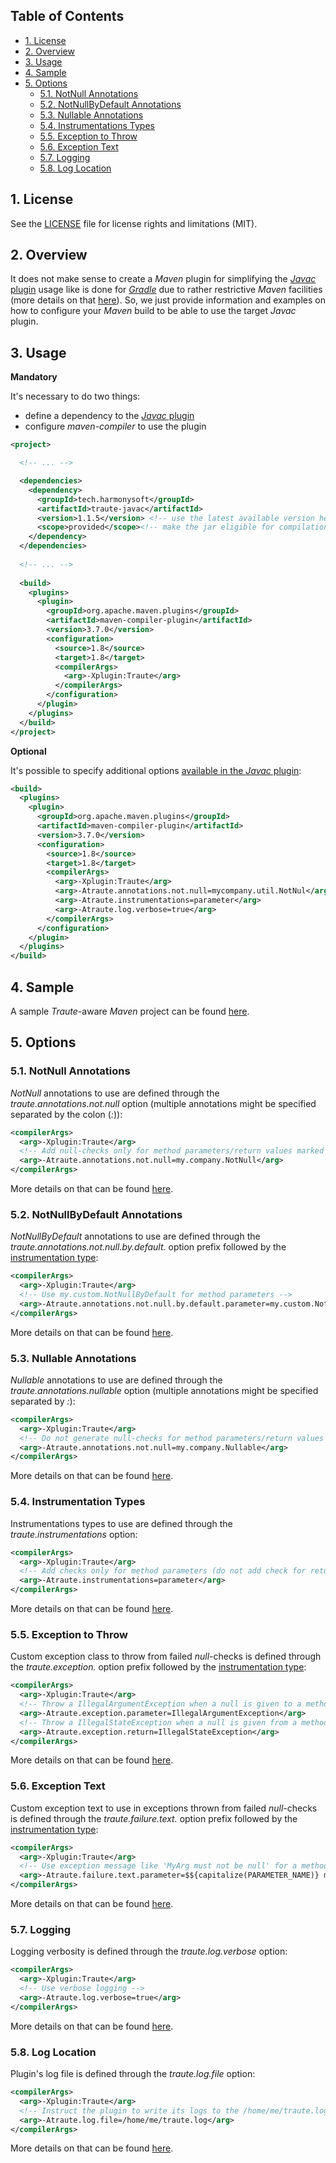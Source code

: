 ## Table of Contents

* [1. License](#1-license)
* [2. Overview](#2-overview)
* [3. Usage](#3-usage)
* [4. Sample](#4-sample)
* [5. Options](#5-options)
  * [5.1. NotNull Annotations](#51-notnull-annotations)
  * [5.2. NotNullByDefault Annotations](#52-notnullbydefault-annotations)
  * [5.3. Nullable Annotations](#53-nullable-annotations)
  * [5.4. Instrumentations Types](#54-instrumentation-types)
  * [5.5. Exception to Throw](#55-exception-to-throw)
  * [5.6. Exception Text](#56-exception-text)
  * [5.7. Logging](#57-logging)
  * [5.8. Log Location](#58-log-location)

## 1. License

See the [LICENSE](LICENSE.md) file for license rights and limitations (MIT).

## 2. Overview

It does not make sense to create a *Maven* plugin for simplifying the [*Javac* plugin](../../core/javac/README.md) usage like is done for [*Gradle*](../gradle/README.md) due to rather restrictive *Maven* facilities (more details on that [here](http://blog.harmonysoft.tech/2017/11/maven-plugins-does-it-worth-it.html)). So, we just provide information and examples on how to configure your *Maven* build to be able to use the target *Javac* plugin.

## 3. Usage

**Mandatory**

It's necessary to do two things:
* define a dependency to the [*Javac* plugin](../../core/javac/README.md) 
* configure *maven-compiler* to use the plugin

```xml
<project>

  <!-- ... -->

  <dependencies>
    <dependency>
      <groupId>tech.harmonysoft</groupId>
      <artifactId>traute-javac</artifactId>
      <version>1.1.5</version> <!-- use the latest available version here -->
      <scope>provided</scope><!-- make the jar eligible for compilation only -->
    </dependency>
  </dependencies>
  
  <!-- ... -->
  
  <build>
    <plugins>
      <plugin>
        <groupId>org.apache.maven.plugins</groupId>
        <artifactId>maven-compiler-plugin</artifactId>
        <version>3.7.0</version>
        <configuration>
          <source>1.8</source>
          <target>1.8</target>
          <compilerArgs>
            <arg>-Xplugin:Traute</arg>
          </compilerArgs>
        </configuration>
      </plugin>
    </plugins>
  </build>
</project>
```

**Optional**

It's possible to specify additional options [available in the *Javac* plugin](../../core/javac/README.md#7-settings):

```xml
<build>
  <plugins>
    <plugin>
      <groupId>org.apache.maven.plugins</groupId>
      <artifactId>maven-compiler-plugin</artifactId>
      <version>3.7.0</version>
      <configuration>
        <source>1.8</source>
        <target>1.8</target>
        <compilerArgs>
          <arg>-Xplugin:Traute</arg>
          <arg>-Atraute.annotations.not.null=mycompany.util.NotNul</arg>
          <arg>-Atraute.instrumentations=parameter</arg>
          <arg>-Atraute.log.verbose=true</arg>
        </compilerArgs>
      </configuration>
    </plugin>
  </plugins>
</build>
```

## 4. Sample

A sample *Traute*-aware *Maven* project can be found [here](https://github.com/denis-zhdanov/traute/tree/master/facade/maven/sample).  

## 5. Options

### 5.1. NotNull Annotations  

*NotNull* annotations to use are defined through the *traute.annotations.not.null* option (multiple annotations might be specified separated by the colon (*:*)):  

```xml
<compilerArgs>
  <arg>-Xplugin:Traute</arg>
  <!-- Add null-checks only for method parameters/return values marked by @my.company.NotNull -->
  <arg>-Atraute.annotations.not.null=my.company.NotNull</arg>
</compilerArgs>
```  

More details on that can be found [here](../../core/javac/README.md#71-notnull-annotations).  

### 5.2. NotNullByDefault Annotations

*NotNullByDefault* annotations to use are defined through the *traute.annotations.not.null.by.default.* option prefix followed by the [instrumentation type](https://github.com/denis-zhdanov/traute/blob/master/core/common/src/main/java/tech/harmonysoft/oss/traute/common/instrumentation/InstrumentationType.java#L69):  

```xml
<compilerArgs>
  <arg>-Xplugin:Traute</arg>
  <!-- Use my.custom.NotNullByDefault for method parameters -->
  <arg>-Atraute.annotations.not.null.by.default.parameter=my.custom.NotNullByDefault</arg>
</compilerArgs>
```  

More details on that can be found [here](../../core/javac/README.md#72-notnullbydefault-annotations).  

### 5.3. Nullable Annotations  

*Nullable* annotations to use are defined through the *traute.annotations.nullable* option (multiple annotations might be specified separated by *:*):  

```xml
<compilerArgs>
  <arg>-Xplugin:Traute</arg>
  <!-- Do not generate null-checks for method parameters/return values marked by @my.company.Nullable -->
  <arg>-Atraute.annotations.not.null=my.company.Nullable</arg>
</compilerArgs>
```

More details on that can be found [here](../../core/javac/README.md#73-nullable-annotations).  

### 5.4. Instrumentation Types  

Instrumentations types to use are defined through the *traute.instrumentations* option:  

```xml
<compilerArgs>
  <arg>-Xplugin:Traute</arg>
  <!-- Add checks only for method parameters (do not add check for return values) -->
  <arg>-Atraute.instrumentations=parameter</arg>
</compilerArgs>
```  

More details on that can be found [here](../../core/javac/README.md#74-instrumentation-types).  

### 5.5. Exception to Throw  

Custom exception class to throw from failed *null*-checks is defined through the *traute.exception.* option prefix followed by the [instrumentation type](https://github.com/denis-zhdanov/traute/blob/master/core/common/src/main/java/tech/harmonysoft/oss/traute/common/instrumentation/InstrumentationType.java#L69):  

```xml
<compilerArgs>
  <arg>-Xplugin:Traute</arg>
  <!-- Throw a IllegalArgumentException when a null is given to a method parameter marked by @NotNull -->
  <arg>-Atraute.exception.parameter=IllegalArgumentException</arg>
  <!-- Throw a IllegalStateException when a null is given from a method marked by @NotNull -->
  <arg>-Atraute.exception.return=IllegalStateException</arg>
</compilerArgs>
```  

More details on that can be found [here](../../core/javac/README.md#75-exception-to-throw).  

### 5.6. Exception Text

Custom exception text to use in exceptions thrown from failed *null*-checks is defined through the *traute.failure.text.* option prefix followed by the [instrumentation type](https://github.com/denis-zhdanov/traute/blob/master/core/common/src/main/java/tech/harmonysoft/oss/traute/common/instrumentation/InstrumentationType.java#L69):  

```xml
<compilerArgs>
  <arg>-Xplugin:Traute</arg>
  <!-- Use exception message like 'MyArg must not be null' for a method parameter names 'myArg' -->
  <arg>-Atraute.failure.text.parameter=$${capitalize(PARAMETER_NAME)} must not be null</arg>
</compilerArgs>
```  

More details on that can be found [here](../../core/javac/README.md#76-exception-text).  

### 5.7. Logging  

Logging verbosity is defined through the *traute.log.verbose* option:  

```xml
<compilerArgs>
  <arg>-Xplugin:Traute</arg>
  <!-- Use verbose logging -->
  <arg>-Atraute.log.verbose=true</arg>
</compilerArgs>
```  

More details on that can be found [here](../../core/javac/README.md#77-logging).  

### 5.8. Log Location  

Plugin's log file is defined through the *traute.log.file* option:  

```xml
<compilerArgs>
  <arg>-Xplugin:Traute</arg>
  <!-- Instruct the plugin to write its logs to the /home/me/traute.log -->
  <arg>-Atraute.log.file=/home/me/traute.log</arg>
</compilerArgs>
```  

More details on that can be found [here](../../core/javac/README.md#78-log-location).